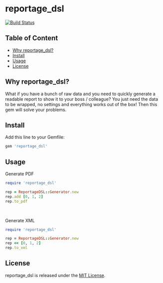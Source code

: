 # reportage_dsl
[![Build Status](https://travis-ci.org/SerafimD/reportage_dsl.svg?branch=master)](https://travis-ci.org/SerafimD/reportage_dsl)

## Table of Content
* [Why reportage_dsl?](#why-reportage_dsl)
* [Install](#install)
* [Usage](#usage)
* [License](#license)

## Why reportage_dsl?

What if you have a bunch of raw data and you need to quickly generate a 
readable report to show it to your boss / colleague?
 You just need the data to be wrapped, no settings and everything works out of the box!
Then this gem will solve your problems.

## Install
Add this line to your Gemfile:

```ruby
gem 'reportage_dsl'

```

## Usage
Generate PDF
```ruby
require 'reportage_dsl'

rep = ReportageDSL::Generator.new
rep.add [0, 1, 2]
rep.to_pdf
```
<br>

Generate XML
```ruby
require 'reportage_dsl'

rep = ReportageDSL::Generator.new
rep << [0, 1, 2]
rep.to_xml
```

## License
reportage_dsl is released under the [MIT License](http://www.opensource.org/licenses/MIT).